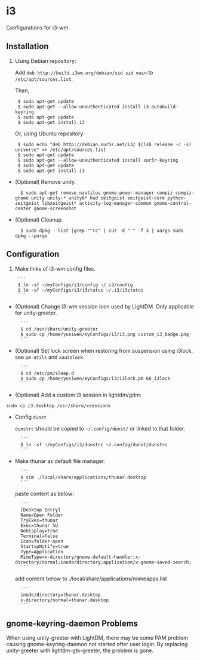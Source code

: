 i3
==
Configurations for i3-wm.

Installation
------------

1. Using Debian repository:

	Add `deb http://build.i3wm.org/debian/sid sid main` to `/etc/apt/sources.list`.

	Then,

		$ sudo apt-get update
		$ sudo apt-get --allow-unauthenticated install i3-autobuild-keyring
		$ sudo apt-get update
		$ sudo apt-get install i3

	Or, using Ubuntu repository:

		$ sudo echo "deb http://debian.sur5r.net/i3/ $(lsb_release -c -s) universe" >> /etc/apt/sources.list
		$ sudo apt-get update
		$ sudo apt-get --allow-unauthenticated install sur5r-keyring
		$ sudo apt-get update
		$ sudo apt-get install i3

- (Optional) Remove unity.

		$ sudo apt-get remove nautilus gnome-power-manager compiz compiz-gnome unity unity-* unity8* hud zeitgeist zeitgeist-core python-zeitgeist libzeitgeist* activity-log-manager-common gnome-control-center gnome-screenshot

- (Optional) Cleanup.

		$ sudo dpkg --list |grep "^rc" | cut -d " " -f 3 | xargs sudo dpkg --purge

Configuration
-------------

1. Make links of i3-wm config files.

		```
		$ ln -sf ~/myConfigs/i3/config ~/.i3/config
		$ ln -sf ~/myConfigs/i3/i3status ~/.i3/i3status
		```

- (Optional) Change i3-wm session icon used by LightDM. Only applicable for unity-greeter.

		```
		$ cd /usr/share/unity-greeter
		$ sudo cp /home/yusiwen/myConfigs/i3/i3.png custom_i3_badge.png
		```

- (Optional) Set lock screen when restoring from suspension using i3lock.
   see `pm-utils` and `xautolock`.

		```
		$ cd /etc/pm/sleep.d
		$ sudo cp /home/yusiwen/myConfigs/i3/i3lock.pm 66_i3lock
		```

- (Optional) Add a custom i3 session in lightdm/gdm:
```
sudo cp i3.desktop /usr/share/xsessions
```

- Config `dunst`

	`dunstrc` should be copied to `~/.config/dunst/` or linked to that folder.

		```
		$ ln -sf ~/myConfigs/i3/dunstrc ~/.config/dunst/dunstrc
		```

- Make thunar as default file manager.

		```
		$ vim ./local/share/applications/thunar.desktop
		```

	paste content as below:

		```
		[Desktop Entry]
		Name=Open Folder
		TryExec=thunar
		Exec=thunar %U
		NoDisplay=true
		Terminal=false
		Icon=folder-open
		StartupNotify=true
		Type=Application
		MimeType=x-directory/gnome-default-handler;x-directory/normal;inode/directory;application/x-gnome-saved-search;
		```

	add content below to ./local/share/applications/mimeapps.list

		```
		inode/directory=thunar.desktop
		x-directory/normal=thunar.desktop
		```

gnome-keyring-daemon Problems
-----------------------------

When using unity-greeter with LightDM, there may be some PAM problem causing gnome-keyring-daemon not started after user login. By replacing unity-greeter with lightdm-gtk-greeter, the problem is gone.
